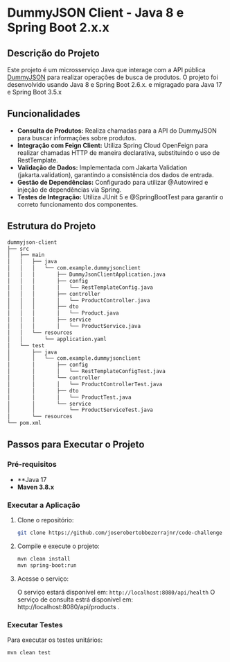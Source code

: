 
# DummyJSON Client - Java 8 e Spring Boot 2.x.x

## Descrição do Projeto

Este projeto é um microsserviço Java que interage com a API pública [DummyJSON](https://dummyjson.com/docs/products) para realizar operações de busca de produtos. O projeto foi desenvolvido usando Java 8 e Spring Boot 2.6.x. e migragado para Java 17 e Spring Boot 3.5.x

## Funcionalidades

- **Consulta de Produtos:** Realiza chamadas para a API do DummyJSON para buscar informações sobre produtos.
- **Integração com Feign Client:** Utiliza Spring Cloud OpenFeign para realizar chamadas HTTP de maneira declarativa, substituindo o uso de RestTemplate.
- **Validação de Dados:** Implementada com Jakarta Validation (jakarta.validation), garantindo a consistência dos dados de entrada.
- **Gestão de Dependências:** Configurado para utilizar @Autowired e injeção de dependências via Spring.
- **Testes de Integração:** Utiliza JUnit 5 e @SpringBootTest para garantir o correto funcionamento dos componentes.

## Estrutura do Projeto

```bash
dummyjson-client
├── src
│   ├── main
│   │   ├── java
│   │   │   └── com.example.dummyjsonclient
│   │   │       ├── DummyJsonClientApplication.java
│   │   │       ├── config
│   │   │       │   └── RestTemplateConfig.java
│   │   │       ├── controller
│   │   │       │   └── ProductController.java
│   │   │       ├── dto
│   │   │       │   └── Product.java
│   │   │       ├── service
│   │   │       │   └── ProductService.java
│   │   └── resources
│   │       └── application.yaml
│   └── test
│       ├── java
│       │   └── com.example.dummyjsonclient
│       │       ├── config
│       │       │   └── RestTemplateConfigTest.java
│       │       └── controller
│       │       │   └── ProductControllerTest.java
│       │       ├── dto
│       │       │   └── ProductTest.java
│       │       └── service
│       │           └── ProductServiceTest.java
│       └── resources
└── pom.xml
```

## Passos para Executar o Projeto

### Pré-requisitos

- **Java 17
- **Maven 3.8.x**

### Executar a Aplicação

1. Clone o repositório:

    ```bash
    git clone https://github.com/joserobertobbezerrajnr/code-challenge
    ```

2. Compile e execute o projeto:

    ```bash
    mvn clean install
    mvn spring-boot:run
    ```

3. Acesse o serviço:

    O serviço estará disponível em: `http://localhost:8080/api/health`
    O serviço de consulta estrá disponivel em: http://localhost:8080/api/products .

### Executar Testes

Para executar os testes unitários:

```bash
mvn clean test
```
